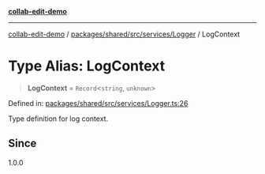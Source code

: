 [**collab-edit-demo**](../../../../../../README.md)

***

[collab-edit-demo](../../../../../../README.md) / [packages/shared/src/services/Logger](../README.md) / LogContext

# Type Alias: LogContext

> **LogContext** = `Record`\<`string`, `unknown`\>

Defined in: [packages/shared/src/services/Logger.ts:26](https://github.com/austyle-io/pub-sub-demo/blob/00b2f1e9b947d5e964db5c3be9502513c4374263/packages/shared/src/services/Logger.ts#L26)

Type definition for log context.

## Since

1.0.0
